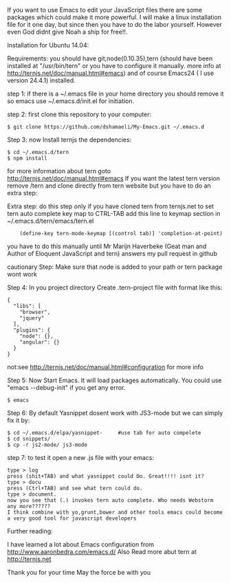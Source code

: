 If you want to use Emacs to edit your JavaScript files there are some packages which could make it more powerful. I will make a linux installation file for it one day, but since then you have to do the labor yourself. However even God didnt give Noah a ship for free!!.

Installation for Ubuntu 14.04:

Requirements: you should have git,node(0.10.35),tern (should have been installed at "/usr/bin/tern" or you have to configure it manually. more info at http://ternjs.net/doc/manual.html#emacs) and of course Emacs24 ( I use version 24.4.1) installed.

step 1: if there is a ~/.emacs file in your home directory you should remove it so emacs use ~/.emacs.d/init.el for initiation.

step 2:	first clone this repository to your computer:

	$ git clone https://github.com/dshamaeli/My-Emacs.git ~/.emacs.d

Step 3: now Install ternjs the dependencies:

	$ cd ~/.emacs.d/tern
	$ npm install

for more information about tern goto http://ternjs.net/doc/manual.html#emacs
If you want the latest tern version remove /tern and clone directly from tern website but you have to do an extra step:
	
Extra step:	do this step only if you have cloned tern from ternjs.net 
to set tern auto complete key map to CTRL-TAB add this line to keymap section in ~/.emacs.d/tern/emacs/tern.el
	
		(define-key tern-mode-keymap [(control tab)] 'completion-at-point)
		  
you have to do this manually until Mr Marijn Haverbeke (Geat man and Author of Eloquent JavaScript and tern) answers my pull request in github
	

cautionary Step: Make sure that node is added to your path or tern package wont work 



Step 4: In you project directory Create .tern-project file with format like this:

	{
	  "libs": [
	    "browser",
	    "jquery"
	  ],
	  "plugins": {
	    "node": {},
	    "angular": {}
	  }
	}

not:see http://ternjs.net/doc/manual.html#configuration for more info

Step 5: Now Start Emacs. It will load packages automatically. You could use "emacs --debug-init" if you get any error.

	$ emacs

Step 6: By default Yasnippet dosent work with JS3-mode but we can simply fix it by:

	$ cd ~/.emacs.d/elpa/yasnippet-     #use tab for auto compelete
	$ cd snippets/
	$ cp -r js2-mode/ js3-mode

step 7: to test it open a new .js file with your emacs:
	
	type > log
	press (shit+TAB) and what yasnippet could Do. Great!!!! isnt it?
	type > docu
	press (Ctrl+TAB) and see what tern could do.
	type > document.
	now you see that (.) invokes tern auto complete. Who needs Webstorm any more??????
	I think combine with yo,grunt,bower and other tools emacs could become a very good tool for javascript developers

Further reading:

I have learned a lot about Emacs configuration from http://www.aaronbedra.com/emacs.d/
Also Read more abut tern at http://ternjs.net

Thank you for your time
May the force be with you	
 

